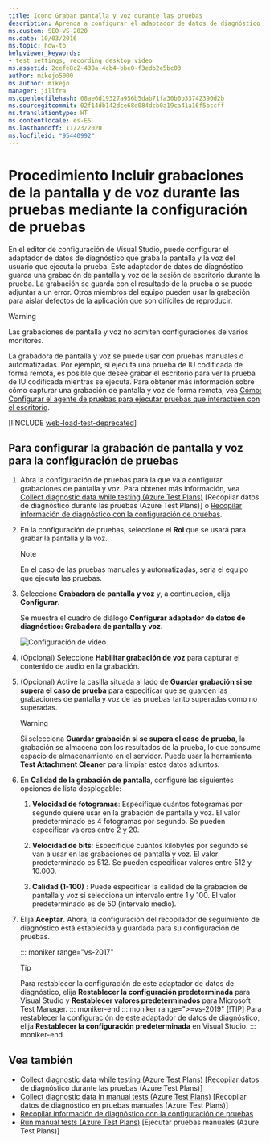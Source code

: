 ```yaml
---
title: Icono Grabar pantalla y voz durante las pruebas
description: Aprenda a configurar el adaptador de datos de diagnóstico que registra la pantalla y la voz del usuario que ejecuta la prueba en Visual Studio.
ms.custom: SEO-VS-2020
ms.date: 10/03/2016
ms.topic: how-to
helpviewer_keywords:
- test settings, recording desktop video
ms.assetid: 2cefe8c2-430a-4cb4-bbe0-f3edb2e5bc03
author: mikejo5000
ms.author: mikejo
manager: jillfra
ms.openlocfilehash: 08ae6d19327a956b5dab71fa30b0b33742390d2b
ms.sourcegitcommit: 02f14db142dce68d084dcb0a19ca41a16f5bccff
ms.translationtype: HT
ms.contentlocale: es-ES
ms.lasthandoff: 11/23/2020
ms.locfileid: "95440992"
---
```

# <a name="how-to-include-recordings-of-the-screen-and-voice-during-tests-using-test-settings"></a>Procedimiento Incluir grabaciones de la pantalla y de voz durante las pruebas mediante la configuración de pruebas

En el editor de configuración de Visual Studio, puede configurar el adaptador de datos de diagnóstico que graba la pantalla y la voz del usuario que ejecuta la prueba. Este adaptador de datos de diagnóstico guarda una grabación de pantalla y voz de la sesión de escritorio durante la prueba. La grabación se guarda con el resultado de la prueba o se puede adjuntar a un error. Otros miembros del equipo pueden usar la grabación para aislar defectos de la aplicación que son difíciles de reproducir.

> [!WARNING]
> Las grabaciones de pantalla y voz no admiten configuraciones de varios monitores.

La grabadora de pantalla y voz se puede usar con pruebas manuales o automatizadas. Por ejemplo, si ejecuta una prueba de IU codificada de forma remota, es posible que desee grabar el escritorio para ver la prueba de IU codificada mientras se ejecuta. Para obtener más información sobre cómo capturar una grabación de pantalla y voz de forma remota, vea [Cómo: Configurar el agente de pruebas para ejecutar pruebas que interactúen con el escritorio](../test/how-to-set-up-your-test-agent-to-run-tests-that-interact-with-the-desktop.md).

[!INCLUDE [web-load-test-deprecated](includes/web-load-test-deprecated.md)]

## <a name="to-configure-screen-and-voice-recording-for-your-test-settings"></a>Para configurar la grabación de pantalla y voz para la configuración de pruebas

1. Abra la configuración de pruebas para la que va a configurar grabaciones de pantalla y voz. Para obtener más información, vea [Collect diagnostic data while testing (Azure Test Plans)](/azure/devops/test/collect-diagnostic-data?view=vsts&preserve-view=true) [Recopilar datos de diagnóstico durante las pruebas (Azure Test Plans)] o [Recopilar información de diagnóstico con la configuración de pruebas](../test/collect-diagnostic-information-using-test-settings.md).

2. En la configuración de pruebas, seleccione el **Rol** que se usará para grabar la pantalla y la voz.

    > [!NOTE]
    > En el caso de las pruebas manuales y automatizadas, seria el equipo que ejecuta las pruebas.

3. Seleccione **Grabadora de pantalla y voz** y, a continuación, elija **Configurar**.

     Se muestra el cuadro de diálogo **Configurar adaptador de datos de diagnóstico: Grabadora de pantalla y voz**.

     ![Configuración de vídeo](../test/media/testsettingvideoconfiggdr.png)

4. (Opcional) Seleccione **Habilitar grabación de voz** para capturar el contenido de audio en la grabación.

5. (Opcional) Active la casilla situada al lado de **Guardar grabación si se supera el caso de prueba** para especificar que se guarden las grabaciones de pantalla y voz de las pruebas tanto superadas como no superadas.

    > [!WARNING]
    > Si selecciona **Guardar grabación si se supera el caso de prueba**, la grabación se almacena con los resultados de la prueba, lo que consume espacio de almacenamiento en el servidor. Puede usar la herramienta **Test Attachment Cleaner** para limpiar estos datos adjuntos.

6. En **Calidad de la grabación de pantalla**, configure las siguientes opciones de lista desplegable:

    1. **Velocidad de fotogramas**: Especifique cuántos fotogramas por segundo quiere usar en la grabación de pantalla y voz. El valor predeterminado es 4 fotogramas por segundo. Se pueden especificar valores entre 2 y 20.

    2. **Velocidad de bits**: Especifique cuántos kilobytes por segundo se van a usar en las grabaciones de pantalla y voz. El valor predeterminado es 512. Se pueden especificar valores entre 512 y 10.000.

    3. **Calidad (1-100)** : Puede especificar la calidad de la grabación de pantalla y voz si selecciona un intervalo entre 1 y 100. El valor predeterminado es de 50 (intervalo medio).

7. Elija **Aceptar**. Ahora, la configuración del recopilador de seguimiento de diagnóstico está establecida y guardada para su configuración de pruebas.

    ::: moniker range="vs-2017"
    > [!TIP]
    > Para restablecer la configuración de este adaptador de datos de diagnóstico, elija **Restablecer la configuración predeterminada** para Visual Studio y **Restablecer valores predeterminados** para Microsoft Test Manager.
    ::: moniker-end
    ::: moniker range=">=vs-2019"
    > [!TIP]
    > Para restablecer la configuración de este adaptador de datos de diagnóstico, elija **Restablecer la configuración predeterminada** en Visual Studio.
    ::: moniker-end

## <a name="see-also"></a>Vea también

- [Collect diagnostic data while testing (Azure Test Plans)](/azure/devops/test/collect-diagnostic-data?view=vsts&preserve-view=true) [Recopilar datos de diagnóstico durante las pruebas (Azure Test Plans)]
- [Collect diagnostic data in manual tests (Azure Test Plans)](/azure/devops/test/mtm/collect-more-diagnostic-data-in-manual-tests?view=vsts&preserve-view=true) [Recopilar datos de diagnóstico en pruebas manuales (Azure Test Plans)]
- [Recopilar información de diagnóstico con la configuración de pruebas](../test/collect-diagnostic-information-using-test-settings.md)
- [Run manual tests (Azure Test Plans)](/azure/devops/test/run-manual-tests?view=vsts&preserve-view=true) [Ejecutar pruebas manuales (Azure Test Plans)]